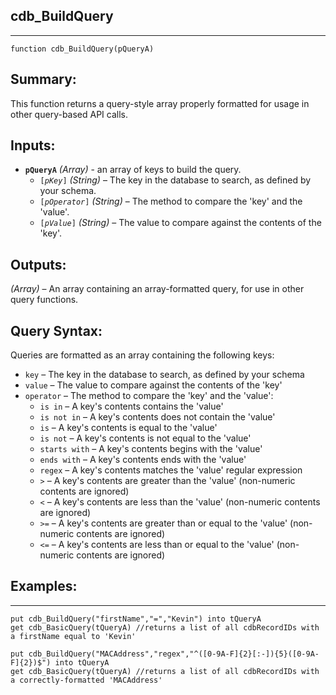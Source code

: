 ## cdb_BuildQuery
---
```
function cdb_BuildQuery(pQueryA)
```
## Summary:
This function returns a query-style array properly formatted for usage in other query-based API calls.

## Inputs:
* **`pQueryA`** *(Array)* - an array of keys to build the query.
	* `[`*`pKey`*`]` *(String)* – The key in the database to search, as defined by your schema.
	* `[`*`pOperator`*`]` *(String)* – The method to compare the 'key' and the 'value'.
	* `[`*`pValue`*`]` *(String)* – The value to compare against the contents of the 'key'.

## Outputs:
*(Array)* – An array containing an array-formatted query, for use in other query functions.

## Query Syntax:
Queries are formatted as an array containing the following keys:

* `key` – The key in the database to search, as defined by your schema
* `value` – The value to compare against the contents of the 'key'
* `operator` – The method to compare the 'key' and the 'value':
	* `is in` – A key's contents contains the 'value'
	* `is not in` – A key's contents does not contain the 'value'
	* `is` – A key's contents is equal to the 'value'
	* `is not` – A key's contents is not equal to the 'value'
	* `starts with` – A key's contents begins with the 'value'
	* `ends with` – A key's contents ends with the 'value'
	* `regex` – A key's contents matches the 'value' regular expression
	* `>` – A key's contents are greater than the 'value' (non-numeric contents are ignored)
	* `<` – A key's contents are less than the 'value' (non-numeric contents are ignored)
	* `>=` – A key's contents are greater than or equal to the 'value' (non-numeric contents are ignored)
	* `<=` – A key's contents are less than or equal to the 'value' (non-numeric contents are ignored)




## Examples:
-------------
```
put cdb_BuildQuery("firstName","=","Kevin") into tQueryA
get cdb_BasicQuery(tQueryA) //returns a list of all cdbRecordIDs with a firstName equal to 'Kevin'
```

```
put cdb_BuildQuery("MACAddress","regex","^([0-9A-F]{2}[:-]){5}([0-9A-F]{2})$") into tQueryA
get cdb_BasicQuery(tQueryA) //returns a list of all cdbRecordIDs with a correctly-formatted 'MACAddress'
```